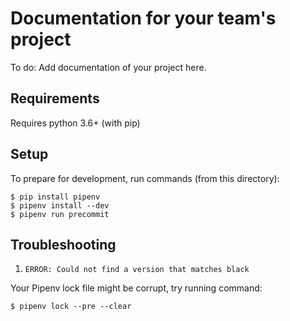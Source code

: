 # Documentation for your team's project

To do: Add documentation of your project here.

## Requirements

Requires python 3.6+ (with pip)

## Setup

To prepare for development, run commands (from this directory):

```
$ pip install pipenv
$ pipenv install --dev
$ pipenv run precommit
```

## Troubleshooting

1) `ERROR: Could not find a version that matches black`

Your Pipenv lock file might be corrupt, try running command:

```
$ pipenv lock --pre --clear
```
